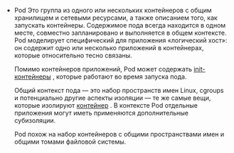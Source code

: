 
- Pod
    Это группа из одного или нескольких контейнеров с общим хранилищем и сетевыми ресурсами, а также описанием того, как запускать контейнеры. Содержимое пода всегда находится в одном месте, совместно запланировано и выполняется в общем контексте. Pod моделирует специфический для приложения «логический хост»: он содержит одно или несколько приложений в контейнерах, которые относительно тесно связаны. 
      
    Помимо контейнеров приложений, Pod может содержать [init-контейнеры](https://kubernetes.io/docs/concepts/workloads/pods/init-containers/) , которые работают во время запуска пода.
    
    Общий контекст пода — это набор пространств имен Linux, cgroups и потенциально другие аспекты изоляции — те же самые вещи, которые изолируют [контейнер](https://kubernetes.io/docs/concepts/containers/) . В контексте Pod отдельные приложения могут иметь применяются дополнительные субизоляции.
      
    Pod похож на набор контейнеров с общими пространствами имен и общими томами файловой системы.
